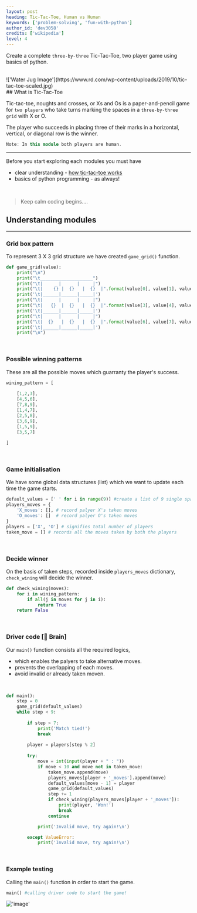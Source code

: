 ```yaml
---
layout: post
heading: Tic-Tac-Toe, Human vs Human
keywords: ['problem-solving', 'fun-with-python']
author_id: 'dev3058'
credits: ['wikipedia']
level: 4
---
```


Create a complete `three-by-three` Tic-Tac-Toe, two player game using basics of python. 

<br/>
!['Water Jug Image'](https://www.rd.com/wp-content/uploads/2019/10/tic-tac-toe-scaled.jpg)

<br/>
## What is Tic-Tac-Toe

Tic-tac-toe, noughts and crosses, or Xs and Os is a paper-and-pencil game for `two players` who take turns marking the spaces in a `three-by-three grid` with X or O. 

The player who succeeds in placing three of their marks in a horizontal, vertical, or diagonal row is the winner. 


```cpp
Note: In this module both players are human.
```

<hr>

Before you start exploring each modules you must have 

-  clear understanding - [how tic-tac-toe works](https://en.wikipedia.org/wiki/Tic-tac-toe)
-  basics of python programming - as always!


<br/>

> Keep calm coding begins....

## Understanding modules
<hr>

### Grid box pattern 
To represent 3 X 3 grid structure we have created `game_grid()` function.
<br/>

```python
def game_grid(value):  
    print("\n")  
    print("\t____________________")  
    print("\t|      |      |     |")  
    print("\t|    {} |  {}   |  {}  |".format(value[0], value[1], value[2]))  
    print('\t|______|______|_____|')  
    print("\t|      |      |     |") 
    print("\t|   {}  |  {}   |  {}  |".format(value[3], value[4], value[5]))  
    print('\t|______|______|_____|')  
    print("\t|      |      |     |")  
    print("\t|  {}   |  {}   |  {}  |".format(value[6], value[7], value[8]))  
    print('\t|______|______|_____|')
    print("\n") 
```
<br/>

### Possible winning patterns
These are all the possible moves which guarranty the player's success.
<br/>

```python
wining_pattern = [
    
    [1,2,3],
    [4,5,6],
    [7,8,9],
    [1,4,7],
    [2,5,8],
    [3,6,9],
    [1,5,9],
    [3,5,7]
    
]
```
<br/>

### Game initialisation
We have some global data structures (list) which we want to update each time the game starts. 
<br/>

```python
default_values = [' ' for i in range(9)] #create a list of 9 single spaces 
players_moves = { 
    'X_moves': [], # record palyer X's taken moves
    'O_moves': []  # record palyer O's taken moves
}
players = ['X', 'O'] # signifies total number of players
taken_move = [] # records all the moves taken by both the players
```

<br/>

### Decide winner 
On the basis of taken steps, recorded inside `players_moves` dictionary, `check_wining` will decide the winner.
<br/>

```python
def check_wining(moves):
    for i in wining_pattern:
        if all(j in moves for j in i):
            return True 
    return False 
```
<br/>

### Driver code [🧠 Brain]
Our `main()` function consists all the required logics,

- which enables the palyers to take alternative moves.
- prevents the overlapping of each moves.
- avoid invalid or already taken moven.

<br/>

```python
def main():
    step = 0
    game_grid(default_values)
    while step < 9:
        
        if step > 7:
            print('Match tied!')
            break
            
        player = players[step % 2]
        
        try:
            move = int(input(player + " : "))
            if move < 10 and move not in taken_move:
                taken_move.append(move)
                players_moves[player + '_moves'].append(move)
                default_values[move - 1] = player
                game_grid(default_values)
                step += 1
                if check_wining(players_moves[player + '_moves']):
                    print(player, 'Won!')
                    break
                continue

            print('Invalid move, try again!\n')

        except ValueError:
            print('Invalid move, try again!\n')
```

<br/>

### Example testing

Calling the `main()` function in order to start the game.
<br/>

```python
main() #calling driver code to start the game!
```
!['image'](../../../image/tic-tac-toe-code-output.png)